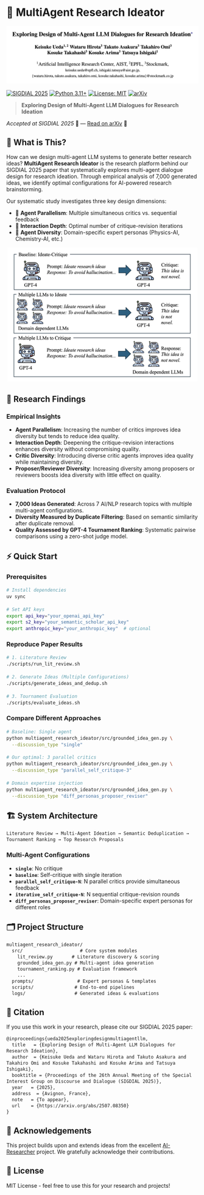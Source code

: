 # 🤖 MultiAgent Research Ideator

![teaser](docs/title.png)

[![SIGDIAL 2025](https://img.shields.io/badge/SIGDIAL-2025-blue.svg)](https://2025.sigdial.org/)
[![Python 3.11+](https://img.shields.io/badge/python-3.11+-blue.svg)](https://www.python.org/downloads/)
[![License: MIT](https://img.shields.io/badge/License-MIT-yellow.svg)](https://opensource.org/licenses/MIT)
[![arXiv](https://img.shields.io/badge/arXiv-2507.08350-b31b1b.svg)](https://arxiv.org/abs/2507.08350)

> **Exploring Design of Multi-Agent LLM Dialogues for Research Ideation**

*Accepted at SIGDIAL 2025* 🎉 — [Read on arXiv](https://arxiv.org/abs/2507.08350) 📄

## 📖 What is This?

How can we design multi-agent LLM systems to generate better research ideas? **MultiAgent Research Ideator** is the research platform behind our SIGDIAL 2025 paper that systematically explores multi-agent dialogue design for research ideation. Through empirical analysis of 7,000 generated ideas, we identify optimal configurations for AI-powered research brainstorming.

Our systematic study investigates three key design dimensions:
- 🤝 **Agent Parallelism**: Multiple simultaneous critics vs. sequential feedback
- 🔄 **Interaction Depth**: Optimal number of critique-revision iterations
- 🔬 **Agent Diversity**: Domain-specific expert personas (Physics-AI, Chemistry-AI, etc.)

<div align="center">
<img src="docs/figure.png" alt="center" width="500">
</div>

## 🌟 Research Findings

### Empirical Insights
- **Agent Parallelism**: Increasing the number of critics improves idea diversity but tends to reduce idea quality.
- **Interaction Depth**: Deepening the critique-revision interactions enhances diversity without compromising quality.
- **Critic Diversity**: Introducing diverse critic agents improves idea quality while maintaining diversity.
- **Proposer/Reviewer Diversity**: Increasing diversity among proposers or reviewers boosts idea diversity with little effect on quality.

### Evaluation Protocol
- **7,000 Ideas Generated**: Across 7 AI/NLP research topics with multiple multi-agent configurations.
- **Diversity Measured by Duplicate Filtering**: Based on semantic similarity after duplicate removal.
- **Quality Assessed by GPT-4 Tournament Ranking**: Systematic pairwise comparisons using a zero-shot judge model.

## ⚡ Quick Start

### Prerequisites
```bash
# Install dependencies
uv sync

# Set API keys
export api_key="your_openai_api_key"
export s2_key="your_semantic_scholar_api_key"
export anthropic_key="your_anthropic_key"  # optional
```

### Reproduce Paper Results
```bash
# 1. Literature Review
./scripts/run_lit_review.sh

# 2. Generate Ideas (Multiple Configurations)
./scripts/generate_ideas_and_dedup.sh

# 3. Tournament Evaluation
./scripts/evaluate_ideas.sh
```

### Compare Different Approaches
```bash
# Baseline: Single agent
python multiagent_research_ideator/src/grounded_idea_gen.py \
  --discussion_type "single"

# Our optimal: 3 parallel critics  
python multiagent_research_ideator/src/grounded_idea_gen.py \
  --discussion_type "parallel_self_critique-3"

# Domain expertise injection
python multiagent_research_ideator/src/grounded_idea_gen.py \
  --discussion_type "diff_personas_proposer_reviser"
```


## 🏗️ System Architecture

```
Literature Review → Multi-Agent Ideation → Semantic Deduplication → 
Tournament Ranking → Top Research Proposals
```

### Multi-Agent Configurations
- **`single`**: No critique
- **`baseline`**: Self-critique with single iteration
- **`parallel_self_critique-N`**: N parallel critics provide simultaneous feedback
- **`iterative_self_critique-N`**: N sequential critique-revision rounds
- **`diff_personas_proposer_reviser`**: Domain-specific expert personas for different roles


## 🗂️ Project Structure

```
multiagent_research_ideator/
  src/                     # Core system modules
    lit_review.py       # Literature discovery & scoring
    grounded_idea_gen.py # Multi-agent idea generation
    tournament_ranking.py # Evaluation framework
    ...
  prompts/                # Expert personas & templates
  scripts/               # End-to-end pipelines
  logs/                  # Generated ideas & evaluations
  ```

## 📑 Citation

If you use this work in your research, please cite our SIGDIAL 2025 paper:

```
@inproceedings{ueda2025exploringdesignmultiagentllm,
  title   = {Exploring Design of Multi-Agent LLM Dialogues for Research Ideation},
  author  = {Keisuke Ueda and Wataru Hirota and Takuto Asakura and Takahiro Omi and Kosuke Takahashi and Kosuke Arima and Tatsuya Ishigaki},
  booktitle = {Proceedings of the 26th Annual Meeting of the Special Interest Group on Discourse and Dialogue (SIGDIAL 2025)},
  year   = {2025},
  address  = {Avignon, France},
  note   = {To appear},
  url    = {https://arxiv.org/abs/2507.08350}
}
```

## 📝 Acknowledgements

This project builds upon and extends ideas from the excellent [AI-Researcher](https://github.com/NoviScl/AI-Researcher) project. We gratefully acknowledge their contributions.

## 📝 License

MIT License - feel free to use this for your research and projects!
